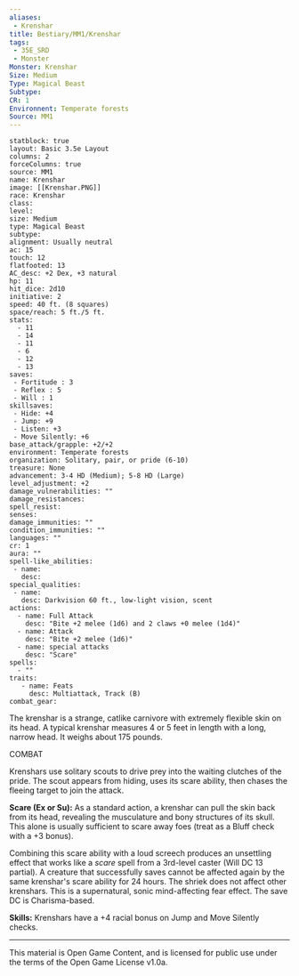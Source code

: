 ```yaml
---
aliases:
 - Krenshar
title: Bestiary/MM1/Krenshar
tags: 
 - 35E_SRD
 - Monster
Monster: Krenshar
Size: Medium
Type: Magical Beast
Subtype: 
CR: 1
Environnent: Temperate forests
Source: MM1
---
```


```statblock
statblock: true
layout: Basic 3.5e Layout
columns: 2
forceColumns: true
source: MM1 
name: Krenshar
image: [[Krenshar.PNG]]
race: Krenshar
class: 
level: 
size: Medium
type: Magical Beast
subtype: 
alignment: Usually neutral
ac: 15
touch: 12
flatfooted: 13
AC_desc: +2 Dex, +3 natural
hp: 11
hit_dice: 2d10
initiative: 2
speed: 40 ft. (8 squares)
space/reach: 5 ft./5 ft.
stats:
  - 11
  - 14
  - 11
  - 6
  - 12
  - 13
saves:
 - Fortitude : 3
 - Reflex : 5
 - Will : 1
skillsaves:
 - Hide: +4
 - Jump: +9
 - Listen: +3
 - Move Silently: +6
base_attack/grapple: +2/+2
environment: Temperate forests
organization: Solitary, pair, or pride (6-10)
treasure: None
advancement: 3-4 HD (Medium); 5-8 HD (Large)
level_adjustment: +2
damage_vulnerabilities: ""
damage_resistances: 
spell_resist: 
senses: 
damage_immunities: ""
condition_immunities: ""
languages: ""
cr: 1
aura: ""
spell-like_abilities:
 - name: 
   desc: 
special_qualities:
 - name:
   desc: Darkvision 60 ft., low-light vision, scent
actions:
  - name: Full Attack
    desc: "Bite +2 melee (1d6) and 2 claws +0 melee (1d4)"
  - name: Attack
    desc: "Bite +2 melee (1d6)"
  - name: special attacks
    desc: "Scare"
spells:
  - ""
traits:
   - name: Feats
     desc: Multiattack, Track (B)
combat_gear:  
```


The krenshar is a strange, catlike carnivore with extremely flexible skin on its head. A typical krenshar measures 4 or 5 feet in length with a long, narrow head. It weighs about 175 pounds.

COMBAT

Krenshars use solitary scouts to drive prey into the waiting clutches of the pride. The scout appears from hiding, uses its scare ability, then chases the fleeing target to join the attack.


**Scare (Ex or Su):** As a standard action, a krenshar can pull the skin back from its head, revealing the musculature and bony structures of its skull. This alone is usually sufficient to scare away foes (treat as a Bluff check with a +3 bonus).

Combining this scare ability with a loud screech produces an unsettling effect that works like a *scare* spell from a 3rd-level caster (Will DC 13 partial). A creature that successfully saves cannot be affected again by the same krenshar's scare ability for 24 hours. The shriek does not affect other krenshars. This is a supernatural, sonic mind-affecting fear effect. The save DC is Charisma-based.


**Skills:** Krenshars have a +4 racial bonus on Jump and Move Silently checks.

---

This material is Open Game Content, and is licensed for public use under the terms of the Open Game License v1.0a.
